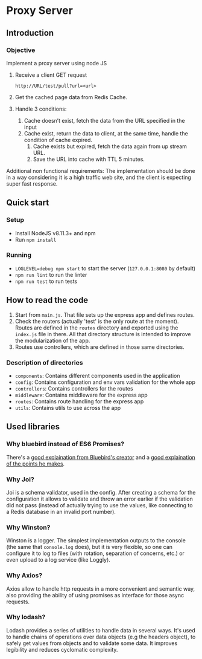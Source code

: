 Proxy Server
============

Introduction
------------

### Objective

Implement a proxy server using node JS
1. Receive a client GET request
    ```
    http://URL/test/pull?url=<url>
    ```

2. Get the cached page data from Redis Cache.
3. Handle 3 conditions:
	1. Cache doesn’t exist, fetch the data from the URL specified in the input
	2. Cache exist, return the data to client, at the same time, handle the condition of cache expired.
		1. Cache exists but expired, fetch the data again from up stream URL.
		2. Save the URL into cache with TTL 5 minutes.

Additional non functional requirements:
The implementation should be done in a way considering it is a high traffic web site, and the client is expecting super fast response.


Quick start
-----------

### Setup

- Install NodeJS v8.11.3+ and npm
- Run `npm install`

### Running

- `LOGLEVEL=debug npm start` to start the server (`127.0.0.1:8080` by default)
- `npm run lint` to run the linter
- `npm run test` to run tests


How to read the code
--------------------

1. Start from `main.js`. That file sets up the express app and defines routes.
2. Check the routers (actually 'test' is the only route at the moment). Routes are defined in the `routes` directory and exported using the `index.js` file in there. All that directory structure is intended to improve the modularization of the app.
3. Routes use controllers, which are defined in those same directories.

### Description of directories

- `components`: Contains different components used in the application
- `config`: Contains configuration and env vars validation for the whole app
- `controllers`: Contains controllers for the routes
- `middleware`: Contains middleware for the express app
- `routes`: Contains route handling for the express app
- `utils`: Contains utils to use across the app


Used libraries
--------------

### Why bluebird instead of ES6 Promises?

There's a [good explaination from Bluebird's creator](https://softwareengineering.stackexchange.com/a/279003) and a [good explaination of the points he makes](https://www.reaktor.com/blog/javascript-performance-fundamentals-make-bluebird-fast/).

### Why Joi?

Joi is a schema validator, used in the config. After creating a schema for the configuration it allows to validate and throw an error earlier if the validation did not pass (instead of actually trying to use the values, like connecting to a Redis database in an invalid port number).

### Why Winston?

Winston is a logger. The simplest implementation outputs to the console (the same that `console.log` does), but it is very flexible, so one can configure it to log to files (with rotation, separation of concerns, etc.) or even upload to a log service (like Loggly).

### Why Axios?

Axios allow to handle http requests in a more convenient and semantic way, also providing the ability of using promises as interface for those async requests.

### Why lodash?

Lodash provides a series of utilities to handle data in several ways. It's used to handle chains of operations over data objects (e.g the headers object), to safely get values from objects and to validate some data.
It improves legibility and reduces cyclomatic complexity.

